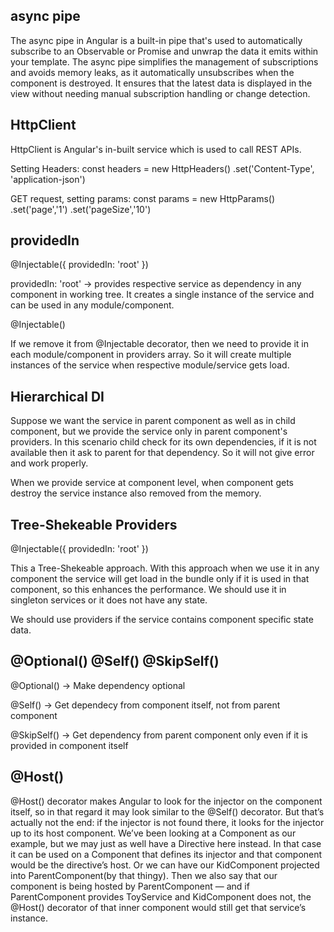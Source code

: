 ## async pipe

The async pipe in Angular is a built-in pipe that's used to automatically subscribe to an Observable or Promise and unwrap the data it emits within your template.
The async pipe simplifies the management of subscriptions and avoids memory leaks, as it automatically unsubscribes when the component is destroyed. It ensures that the latest data is displayed in the view without needing manual subscription handling or change detection.

## HttpClient

HttpClient is Angular's in-built service which is used to call REST APIs. 

Setting Headers:
const headers = new HttpHeaders()
                .set('Content-Type', 'application-json')

GET request, setting params:
const params = new HttpParams()
                .set('page','1')
                .set('pageSize','10')

## providedIn

@Injectable({
  providedIn: 'root'
})

providedIn: 'root' -> provides respective service as dependency in any component in working tree. It creates a single instance of the service and can be used in any module/component.

@Injectable()

If we remove it from @Injectable decorator, then we need to provide it in each module/component in providers array. So it will create multiple instances of the service when respective module/service gets load.

## Hierarchical DI

Suppose we want the service in parent component as well as in child component, but we provide the service only in parent component's providers. In this scenario child check for its own dependencies, if it is not available then it ask to parent for that dependency. So it will not give error and work properly.

When we provide service at component level, when component gets destroy the service instance also removed from the memory.

## Tree-Shekeable Providers

@Injectable({
  providedIn: 'root'
})

This a Tree-Shekeable approach. With this approach when we use it in any component the service will get load in the bundle only if it is used in that component, so this enhances the performance. We should use it in singleton services or it does not have any state.

We should use providers if the service contains component specific state data.

## @Optional() @Self() @SkipSelf()

@Optional() -> Make dependency optional

@Self() -> Get dependecy from component itself, not from parent component

@SkipSelf() -> Get dependency from parent component only even if it is provided in component itself

## @Host()

@Host() decorator makes Angular to look for the injector on the component itself, so in that regard it may look similar to the @Self() decorator. But that’s actually not the end: if the injector is not found there, it looks for the injector up to its host component.
We’ve been looking at a Component as our example, but we may just as well have a Directive here instead. In that case it can be used on a Component that defines its injector and that component would be the directive’s host.
Or we can have our KidComponent projected into ParentComponent(by that <ng-content></ng-content> thingy). Then we also say that our component is being hosted by ParentComponent — and if ParentComponent provides ToyService and KidComponent does not, the @Host() decorator of that inner component would still get that service’s instance.